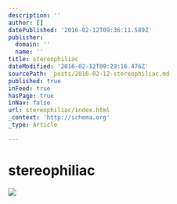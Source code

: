 ```yaml
---
description: ''
author: []
datePublished: '2016-02-12T09:36:11.589Z'
publisher:
  domain: ''
  name: ''
title: stereophiliac
dateModified: '2016-02-12T09:29:16.476Z'
sourcePath: _posts/2016-02-12-stereophiliac.md
published: true
inFeed: true
hasPage: true
inNav: false
url: stereophiliac/index.html
_context: 'http://schema.org'
_type: Article

---
```

# stereophiliac
![](https://the-grid-user-content.s3-us-west-2.amazonaws.com/6f0db078-0cd9-474c-bbbd-0521ca3821eb.png)